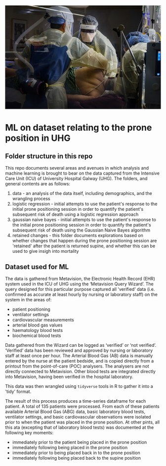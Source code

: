 ![](/images/prone_01.jpg)

# ML on dataset relating to the prone position in UHG

## Folder structure in this repo

This repo documents several areas and avenues in which analysis and machine learning is brought to bear on the data captured from the Intensive Care Unit (ICU) of University Hospital Galway (UHG). The folders, and general contents are as follows:

1. data - an analysis of the data itself, including demographics, and the wrangling process
2. logistic regression - initial attempts to use the patient's response to the initial prone positioning session in order to quantify the patient's subsequent risk of death using a logistic regression approach
3. gaussian naive bayes - initial attempts to use the patient's response to the initial prone positioning session in order to quantify the patient's subsequent risk of death using the Gaussian Naive Bayes algorithm
4. retained changes - this folder documents explorations based on whether changes that happen during the prone positioning session are 'retained' after the patient is returned supine, and whether this can be used to give insigh into mortality

## Dataset used for ML

The data is gathered from Metavision, the Electronic Health Record (EHR) system used in the ICU of UHG using the ‘Metavision Query Wizard’. The query designed for this particular purpose captured all 'verified' data (i.e. confirmed as accurate at least hourly by nursing or laboratory staff) on the system in the areas of:

- patient positioning
- ventilator settings
- cardiovascular measurements
- arterial blood gas values
- haematology blood tests
- biochemical blood tests

Data gathered from the Wizard can be logged as ‘verified’ or ‘not verified’. ‘Verified’ data has been reviewed and approved by nursing or laboratory staff at least once per hour. The Arterial Blood Gas (AB) data is manually entered by the nurse at the patient bedside, and is copied directly from a printout from the point-of-care (POC) analysers. The analysers are not directly connected to Metavision. Other blood tests are integrated directly into Metavision, having been verified in the hospital laboratory.

This data was then wrangled using `tidyverse` tools in R to gather it into a 'tidy' format.

The result of this process produces a time-series dataframe for each patient. A total of 135 patients were processed. From each of these patients available Arterial Blood Gas (ABG) data, basic laboratory blood tests, ventilator settings, and basic cardiovascular observations were isolated prior to when the patient was placed in the prone position. At other pints, all this ata (excepting that of laboratory blood tests) was documented at the following key moments:

- immediately prior to the patient being placed in the prone position
- immediately following being placed in the prone position
- immediately prior to being placed back in to the prone position
- immediately following being placed back to the supine position
